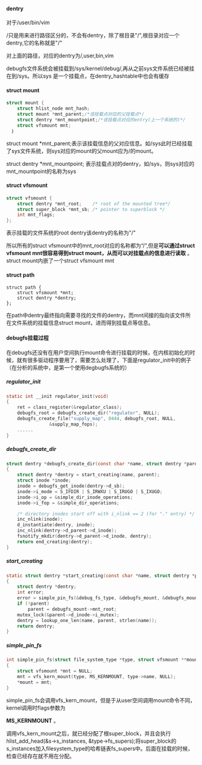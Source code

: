 #### dentry

对于/user/bin/vim

/只是用来进行路径区分的，不会有dentry，除了根目录"/",根目录对应一个dentry,它的名称就是"/"

对上面的路径，对应的dentry为/,user,bin,vim

debugfs文件系统会被挂载到/sys/kernel/debug/,再从之前sys文件系统已经被挂在到/sys。所以sys 是一个挂载点，在dentry_hashtable中也会有缓存

#### struct mount

```c
struct mount {
	struct hlist_node mnt_hash;
	struct mount *mnt_parent;/*该挂载点对应的父挂载点*/
	struct dentry *mnt_mountpoint;/*该挂载点对应的entry(上一个系统的)*/
	struct vfsmount mnt;
  ｝
```

struct mount *mnt_parent;表示该挂载信息的父对应信息。如/sys此时已经挂载了sys文件系统，则sys对应的mount的父mount应为/的mount。

struct dentry *mnt_mountpoint; 表示挂载点对的dentry，如/sys，则sys对应的mnt_mountpoint的名称为sys

#### struct vfsmount

```c
struct vfsmount {
	struct dentry *mnt_root;	/* root of the mounted tree*/
	struct super_block *mnt_sb;	/* pointer to superblock */
	int mnt_flags;
};
```
表示挂载的文件系统的root dentry该dentry的名称为"/"

所以所有的struct vfsmount中的mnt_root对应的名称都为“/”,但是**可以通过struct vfsmount mnt很容易得到struct mount，从而可以对挂载点的信息进行读取** 。struct mount内嵌了一个struct vfsmount mnt

#### struct path

```
struct path {
	struct vfsmount *mnt;
	struct dentry *dentry;
};

```

在path中dentry最终指向需要寻找的文件的dentry，而mnt间接的指向该文件所在文件系统的挂载信息struct mount，进而得到挂载点等信息。

#### debugfs挂载过程

在debugfs还没有在用户空间执行mount命令进行挂载的时候，在内核初始化的时候，就有很多驱动程序要用了，需要怎么处理了，下面是regulator_init中的例子（在分析的系统中，是第一个使用degbugfs系统的）

##### regulator_init

```c
static int __init regulator_init(void)
{
	ret = class_register(&regulator_class);
	debugfs_root = debugfs_create_dir("regulator", NULL);
	debugfs_create_file("supply_map", 0444, debugfs_root, NULL,
			    &supply_map_fops);
	......
}
```
##### debugfs_create_dir
```c
struct dentry *debugfs_create_dir(const char *name, struct dentry *parent)
{
	struct dentry *dentry = start_creating(name, parent);
	struct inode *inode;
	inode = debugfs_get_inode(dentry->d_sb);
	inode->i_mode = S_IFDIR | S_IRWXU | S_IRUGO | S_IXUGO;
	inode->i_op = &simple_dir_inode_operations;
	inode->i_fop = &simple_dir_operations;

	/* directory inodes start off with i_nlink == 2 (for "." entry) */
	inc_nlink(inode);
	d_instantiate(dentry, inode);
	inc_nlink(dentry->d_parent->d_inode);
	fsnotify_mkdir(dentry->d_parent->d_inode, dentry);
	return end_creating(dentry);
}
```
##### start_creating
```c
static struct dentry *start_creating(const char *name, struct dentry *parent)
{
	struct dentry *dentry;
	int error;
	error = simple_pin_fs(&debug_fs_type, &debugfs_mount, &debugfs_mount_count);
	if (!parent)
		parent = debugfs_mount->mnt_root;
	mutex_lock(&parent->d_inode->i_mutex);
	dentry = lookup_one_len(name, parent, strlen(name));
	return dentry;
}
```

##### simple_pin_fs

```c
int simple_pin_fs(struct file_system_type *type, struct vfsmount **mount, int *count)
{
	struct vfsmount *mnt = NULL;
	mnt = vfs_kern_mount(type, MS_KERNMOUNT, type->name, NULL);
	*mount = mnt;
}
```

simple_pin_fs会调用vfs_kern_mount，但是于从user空间调用mount命令不同，kernel调用时flags参数为

**MS_KERNMOUNT** 。

调用vfs_kern_mount之后，就已经分配了根super_block，并且会执行hlist_add_head(&s->s_instances, &type->fs_supers);将super_block的s_instances加入filesystem_type的哈希链表fs_supers中。后面在挂载的时候，检查已经存在就不用在分配。



   